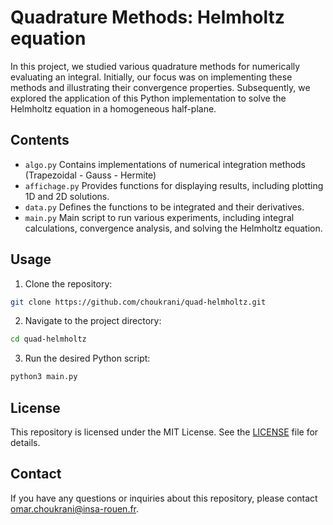 # Quadrature Methods: Helmholtz equation 

In this project, we studied various quadrature methods for numerically evaluating an integral. Initially, our focus was on implementing these methods and illustrating their convergence properties. Subsequently, we explored the application of this Python implementation to solve the Helmholtz equation in a homogeneous half-plane. 

## Contents

- `algo.py` Contains implementations of numerical integration methods (Trapezoidal - Gauss - Hermite)
- `affichage.py` Provides functions for displaying results, including plotting 1D and 2D solutions.
- `data.py` Defines the functions to be integrated and their derivatives.
- `main.py` Main script to run various experiments, including integral calculations, convergence analysis, and solving the Helmholtz equation.

## Usage

1. Clone the repository:

```bash
git clone https://github.com/choukrani/quad-helmholtz.git
```

2. Navigate to the project directory:

```bash
cd quad-helmholtz
```

3. Run the desired Python script:

```bash
python3 main.py
```


## License

This repository is licensed under the MIT License. See the [LICENSE](LICENSE) file for details.


## Contact

If you have any questions or inquiries about this repository, please contact [omar.choukrani@insa-rouen.fr](mailto:omar.choukrani@insa-rouen.fr).
